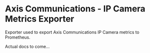 # Axis Communications - IP Camera Metrics Exporter

Exporter used to export Axis Communications IP Camera metrics to Prometheus.

Actual docs to come...